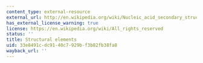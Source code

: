 ```yaml
---
content_type: external-resource
external_url: http://en.wikipedia.org/wiki/Nucleic_acid_secondary_structure
has_external_license_warning: true
license: https://en.wikipedia.org/wiki/All_rights_reserved
status: ''
title: Structural elements
uid: 33e8491c-dc91-40c7-929b-f3b82fb38fa8
wayback_url: ''
---
```

